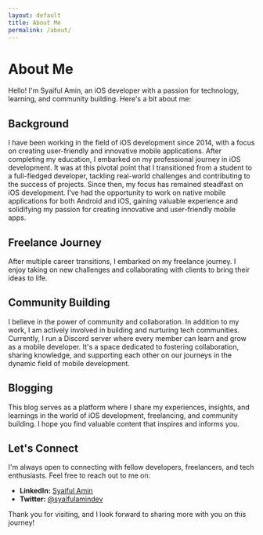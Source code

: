 ```yaml
---
layout: default
title: About Me
permalink: /about/
---
```


# About Me

Hello! I'm Syaiful Amin, an iOS developer with a passion for technology, learning, and community building. Here's a bit about me:

## Background

I have been working in the field of iOS development since 2014, with a focus on creating user-friendly and innovative mobile applications. After completing my education, I embarked on my professional journey in iOS development. It was at this pivotal point that I transitioned from a student to a full-fledged developer, tackling real-world challenges and contributing to the success of projects. Since then, my focus has remained steadfast on iOS development. I’ve had the opportunity to work on native mobile applications for both Android and iOS, gaining valuable experience and solidifying my passion for creating innovative and user-friendly mobile apps.

## Freelance Journey

After multiple career transitions, I embarked on my freelance journey. I enjoy taking on new challenges and collaborating with clients to bring their ideas to life.

## Community Building

I believe in the power of community and collaboration. In addition to my work, I am actively involved in building and nurturing tech communities. Currently, I run a Discord server where every member can learn and grow as a mobile developer. It's a space dedicated to fostering collaboration, sharing knowledge, and supporting each other on our journeys in the dynamic field of mobile development.

## Blogging

This blog serves as a platform where I share my experiences, insights, and learnings in the world of iOS development, freelancing, and community building. I hope you find valuable content that inspires and informs you.

## Let's Connect

I'm always open to connecting with fellow developers, freelancers, and tech enthusiasts. Feel free to reach out to me on:

- **LinkedIn:** [Syaiful Amin](https://www.linkedin.com/in/sayfullamin)
- **Twitter:** [@syaifulamindev](https://twitter.com/syaifulamindev)

Thank you for visiting, and I look forward to sharing more with you on this journey!